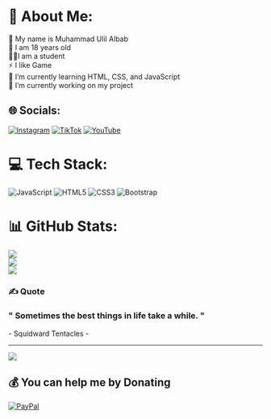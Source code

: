 # 💫 About Me:
👋 My name is Muhammad Ulil Albab<br>🤠 I am 18 years old<br>🧑‍🎓I am a student <br>⚡ I like Game<br>📙 I’m currently learning HTML, CSS, and JavaScript<br>🔭 I’m currently working on my project<br>


## 🌐 Socials:
[![Instagram](https://img.shields.io/badge/Instagram-%23E4405F.svg?logo=Instagram&logoColor=white)](https://instagram.com/ulilalbab151) [![TikTok](https://img.shields.io/badge/TikTok-%23000000.svg?logo=TikTok&logoColor=white)](https://tiktok.com/@radext7) [![YouTube](https://img.shields.io/badge/YouTube-%23FF0000.svg?logo=YouTube&logoColor=white)](https://youtube.com/@radext) 

# 💻 Tech Stack:
![JavaScript](https://img.shields.io/badge/javascript-%23323330.svg?style=for-the-badge&logo=javascript&logoColor=%23F7DF1E) ![HTML5](https://img.shields.io/badge/html5-%23E34F26.svg?style=for-the-badge&logo=html5&logoColor=white) ![CSS3](https://img.shields.io/badge/css3-%231572B6.svg?style=for-the-badge&logo=css3&logoColor=white) ![Bootstrap](https://img.shields.io/badge/bootstrap-%23563D7C.svg?style=for-the-badge&logo=bootstrap&logoColor=white)
# 📊 GitHub Stats:
![](https://github-readme-stats.vercel.app/api?username=MuhammadUlil7&theme=dark&hide_border=false&include_all_commits=true&count_private=true)<br/>
![](https://github-readme-streak-stats.herokuapp.com/?user=MuhammadUlil7&theme=dark&hide_border=false)<br/>
![](https://github-readme-stats.vercel.app/api/top-langs/?username=MuhammadUlil7&theme=dark&hide_border=false&include_all_commits=true&count_private=true&layout=compact)

### ✍️ Quote
<div xmlns="http://www.w3.org/1999/xhtml" class="container">
     <h3>" Sometimes the best things in life take a while. "</h3>
     <span>- Squidward Tentacles -</span>
 </div>

---
[![](https://visitcount.itsvg.in/api?id=MuhammadUlil7&icon=0&color=1)](https://visitcount.itsvg.in)

  ## 💰 You can help me by Donating
  [![PayPal](https://img.shields.io/badge/PayPal-00457C?style=for-the-badge&logo=paypal&logoColor=white)](https://paypal.me/MuhammadUlil7) 

  
<!-- Proudly created with GPRM ( https://gprm.itsvg.in ) -->
